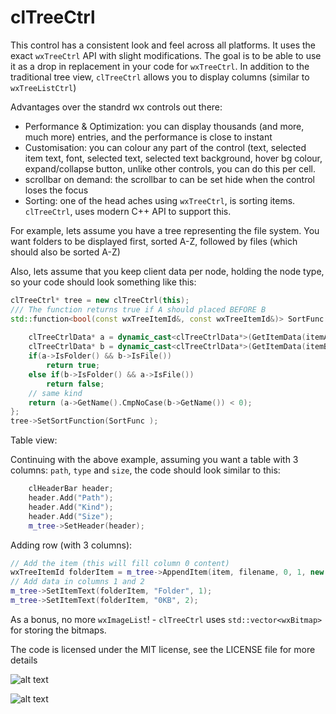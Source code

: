 # clTreeCtrl

This control has a consistent look and feel across all platforms. It uses the exact `wxTreeCtrl` API with slight modifications. The goal is to be able to use it as a drop in replacement in your code for `wxTreeCtrl`.
In addition to the traditional tree view, `clTreeCtrl` allows you to display columns (similar to `wxTreeListCtrl`)

Advantages over the standrd wx controls out there:
- Performance & Optimization: you can display thousands (and more, much more) entries, and the performance is close to instant
- Customisation: you can colour any part of the control (text, selected item text, font, selected text, selected text background, hover bg colour, expand/collapse button, unlike other controls, you can do this per cell. 
- scrollbar on demand: the scrollbar to can be set hide when the control loses the focus
- Sorting: one of the head aches using `wxTreeCtrl`, is sorting items. `clTreeCtrl`, uses modern C++ API to support this. 

For example, lets assume you have a tree representing the file system. You want folders to be displayed first, sorted A-Z, followed by files (which should also be sorted A-Z)

Also, lets assume that you keep client data per node, holding the node type, so your code should look something like this:

```c++
clTreeCtrl* tree = new clTreeCtrl(this);
/// The function returns true if A should placed BEFORE B
std::function<bool(const wxTreeItemId&, const wxTreeItemId&)> SortFunc = [&](const wxTreeItemId& itemA,
                                                                             const wxTreeItemId& itemB) {
    clTreeCtrlData* a = dynamic_cast<clTreeCtrlData*>(GetItemData(itemA));
    clTreeCtrlData* b = dynamic_cast<clTreeCtrlData*>(GetItemData(itemB));
    if(a->IsFolder() && b->IsFile())
        return true;
    else if(b->IsFolder() && a->IsFile())
        return false;
    // same kind
    return (a->GetName().CmpNoCase(b->GetName()) < 0);
};
tree->SetSortFunction(SortFunc );
```

Table view:

Continuing with the above example, assuming you want a table with 3 columns: `path`, `type` and `size`, the code should look similar to  this:

```c++
    clHeaderBar header;
    header.Add("Path");
    header.Add("Kind");
    header.Add("Size");
    m_tree->SetHeader(header);
```

Adding row (with 3 columns):

```c++              
// Add the item (this will fill column 0 content)
wxTreeItemId folderItem = m_tree->AppendItem(item, filename, 0, 1, new MyItemData(fn.GetFullPath(), true));
// Add data in columns 1 and 2
m_tree->SetItemText(folderItem, "Folder", 1);
m_tree->SetItemText(folderItem, "0KB", 2);
```

As a bonus, no more `wxImageList`! - `clTreeCtrl` uses `std::vector<wxBitmap>` for storing the bitmaps.

The code is licensed under the MIT license, see the LICENSE file for more details

![alt text](https://github.com/eranif/clTreeCtrl/blob/master/clTreeCtrl-Linux.png)

![alt text](https://github.com/eranif/clTreeCtrl/blob/master/clTreeCtrl-Windows.png)
